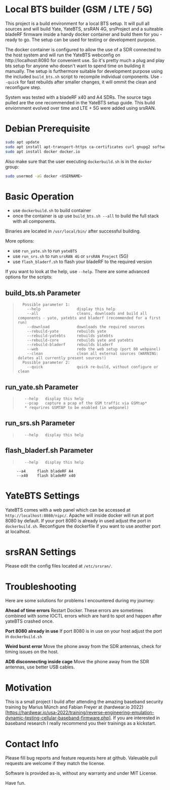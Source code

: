 # Local BTS builder (GSM / LTE / 5G)

This project is a build environment for a local BTS setup. It will pull all sources and will build Yate, YateBTS, srsRAN 4G, srsProject and a suiteable bladeRF firmware inside a handy docker container and build them for you - ready to go. The setup can be used for testing or development purpose.

The docker container is configured to allow the use of a SDR connected to the host system and will run the YateBTS webconfig on http://localhost:8080 for convenient use. So it's pretty much a plug and play bts setup for anyone who doesn't want to spend time on building it manually. The setup is furthermore suitable for development purpose using the included `build_bts.sh` script to recompile individual components. Use `--quick` for fast rebuilds after smaller changes, it will ommit the clean and reconfigure step. 

System was tested with a bladeRF x40 and A4 SDRs. The source tags pulled are the one recommended in the YateBTS setup guide. This build enviornment evolved over time and LTE + 5G were added using srsRAN.

# Debian Prerequisite

```sh
sudo apt update
sudo apt install apt-transport-https ca-certificates curl gnupg2 software-properties-common containerd runc
sudo apt install docker docker.io
```

Also make sure that the user executing `dockerbuild.sh` is in the `docker` group:

```sh
sudo usermod -aG docker <USERNAME>
```

# Basic Operation

- use `dockerbuild.sh` to build container
- once the container is up use `build_bts.sh --all` to build the full stack with all components.

Binaries are located in `/usr/local/bin/` after successful building.

More options:

- use `run_yate.sh` to run `yateBTS`
- use `run_srs.sh` to run `srsRAN 4G` or `srsRAN Project` (5G)
- use `flash_bladerf.sh` to flash your bladeRF to the required version

If you want to look at the help, use `--help`. There are some advanced options for the scripts:

## build_bts.sh Parameter

> 		Possible parameter 1:
>         --help                display this help
>         --all                 cleans, downloads and build all components - yate, yatebts and bladerf (recommended for a first run)
>         --download            downloads the required sources
>         --rebuild-yate        rebuilds yate
>         --rebuild-yatebts     rebuilds yatebts
>         --rebuild-core        rebuilds yate and yatebts
>         --rebuild-bladerf     rebuilds bladerf
>         --web                 redo the web setup (port 80 webpanel)
>         --clean               clean all external sources (WARNING: deletes all currently present sources!)
> 		Possible parameter 2:
>         --quick               quick re-build, without configure or clean

## run_yate.sh Parameter

>        --help   display this help
>        --pcap   capture a pcap of the GSM traffic via GSMtap*
>        * requrires GSMTAP to be enabled (in webpanel)

## run_srs.sh Parameter

>        --help   display this help

## flash_bladerf.sh Parameter

>        --help   display this help
         --a4     flash bladeRF A4
         --x40    flash bladeRF x40

# YateBTS Settings

YateBTS comes with a web panel which can be accessed at `http://localhost:8080/nipc/`. Apache will inside docker will run at port 8080 by default. If your port 8080 is already in used adjust the port in `dockerbuild.sh`. Reconfigure the dockerfile if you want to use another port at localhost.

# srsRAN Settings

Please edit the config files located at `/etc/srsran/`.

# Troubleshooting

Here are some solutions for problems I encountered during my journey:

**Ahead of time errors**
Restart Docker. These errors are sometimes combined with some IOCTL errors which are hard to spot and happen after yateBTS crashed once.

**Port 8080 already in use**
If port 8080 is in use on your host adjust the port in `dockerbuild.sh`

**Weird burst error**
Move the phone away from the SDR antennas, check for timing issues on the host.

**ADB disconnecting inside cage**
Move the phone away from the SDR antennas, use better USB cables.

# Motivation

This is a small project I build after attending the amazing baseband security training by Marius Münch and Fabian Freyer at (hardwear.io 2022)[https://hardwear.io/usa-2022/training/reverse-engineering-emulation-dynamic-testing-cellular-baseband-firmware.php]. If you are interested in baseband research I really recommend you their trainings as a kickstart.

# Contact Info

Please fill bug reports and feature requests here at github. Valeuable pull requests are welcome if they match the license.

Software is provided as-is, without any warranty and under MIT License.

Have fun.
